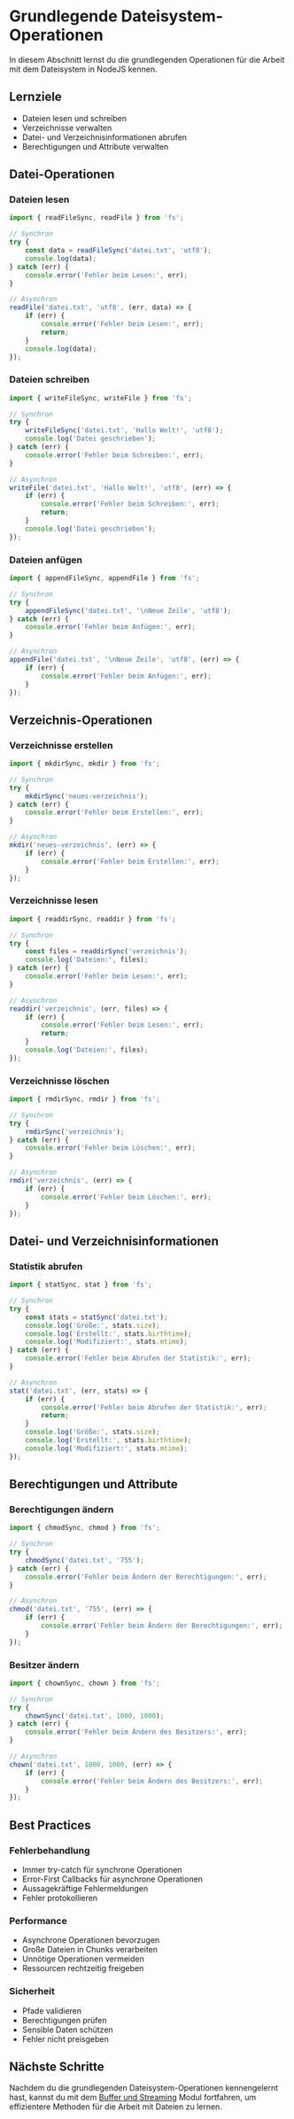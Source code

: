 # Grundlegende Dateisystem-Operationen

In diesem Abschnitt lernst du die grundlegenden Operationen für die Arbeit mit dem Dateisystem in NodeJS kennen.

## Lernziele

- Dateien lesen und schreiben
- Verzeichnisse verwalten
- Datei- und Verzeichnisinformationen abrufen
- Berechtigungen und Attribute verwalten

## Datei-Operationen

### Dateien lesen
```javascript
import { readFileSync, readFile } from 'fs';

// Synchron
try {
    const data = readFileSync('datei.txt', 'utf8');
    console.log(data);
} catch (err) {
    console.error('Fehler beim Lesen:', err);
}

// Asynchron
readFile('datei.txt', 'utf8', (err, data) => {
    if (err) {
        console.error('Fehler beim Lesen:', err);
        return;
    }
    console.log(data);
});
```

### Dateien schreiben
```javascript
import { writeFileSync, writeFile } from 'fs';

// Synchron
try {
    writeFileSync('datei.txt', 'Hallo Welt!', 'utf8');
    console.log('Datei geschrieben');
} catch (err) {
    console.error('Fehler beim Schreiben:', err);
}

// Asynchron
writeFile('datei.txt', 'Hallo Welt!', 'utf8', (err) => {
    if (err) {
        console.error('Fehler beim Schreiben:', err);
        return;
    }
    console.log('Datei geschrieben');
});
```

### Dateien anfügen
```javascript
import { appendFileSync, appendFile } from 'fs';

// Synchron
try {
    appendFileSync('datei.txt', '\nNeue Zeile', 'utf8');
} catch (err) {
    console.error('Fehler beim Anfügen:', err);
}

// Asynchron
appendFile('datei.txt', '\nNeue Zeile', 'utf8', (err) => {
    if (err) {
        console.error('Fehler beim Anfügen:', err);
    }
});
```

## Verzeichnis-Operationen

### Verzeichnisse erstellen
```javascript
import { mkdirSync, mkdir } from 'fs';

// Synchron
try {
    mkdirSync('neues-verzeichnis');
} catch (err) {
    console.error('Fehler beim Erstellen:', err);
}

// Asynchron
mkdir('neues-verzeichnis', (err) => {
    if (err) {
        console.error('Fehler beim Erstellen:', err);
    }
});
```

### Verzeichnisse lesen
```javascript
import { readdirSync, readdir } from 'fs';

// Synchron
try {
    const files = readdirSync('verzeichnis');
    console.log('Dateien:', files);
} catch (err) {
    console.error('Fehler beim Lesen:', err);
}

// Asynchron
readdir('verzeichnis', (err, files) => {
    if (err) {
        console.error('Fehler beim Lesen:', err);
        return;
    }
    console.log('Dateien:', files);
});
```

### Verzeichnisse löschen
```javascript
import { rmdirSync, rmdir } from 'fs';

// Synchron
try {
    rmdirSync('verzeichnis');
} catch (err) {
    console.error('Fehler beim Löschen:', err);
}

// Asynchron
rmdir('verzeichnis', (err) => {
    if (err) {
        console.error('Fehler beim Löschen:', err);
    }
});
```

## Datei- und Verzeichnisinformationen

### Statistik abrufen
```javascript
import { statSync, stat } from 'fs';

// Synchron
try {
    const stats = statSync('datei.txt');
    console.log('Größe:', stats.size);
    console.log('Erstellt:', stats.birthtime);
    console.log('Modifiziert:', stats.mtime);
} catch (err) {
    console.error('Fehler beim Abrufen der Statistik:', err);
}

// Asynchron
stat('datei.txt', (err, stats) => {
    if (err) {
        console.error('Fehler beim Abrufen der Statistik:', err);
        return;
    }
    console.log('Größe:', stats.size);
    console.log('Erstellt:', stats.birthtime);
    console.log('Modifiziert:', stats.mtime);
});
```

## Berechtigungen und Attribute

### Berechtigungen ändern
```javascript
import { chmodSync, chmod } from 'fs';

// Synchron
try {
    chmodSync('datei.txt', '755');
} catch (err) {
    console.error('Fehler beim Ändern der Berechtigungen:', err);
}

// Asynchron
chmod('datei.txt', '755', (err) => {
    if (err) {
        console.error('Fehler beim Ändern der Berechtigungen:', err);
    }
});
```

### Besitzer ändern
```javascript
import { chownSync, chown } from 'fs';

// Synchron
try {
    chownSync('datei.txt', 1000, 1000);
} catch (err) {
    console.error('Fehler beim Ändern des Besitzers:', err);
}

// Asynchron
chown('datei.txt', 1000, 1000, (err) => {
    if (err) {
        console.error('Fehler beim Ändern des Besitzers:', err);
    }
});
```

## Best Practices

### Fehlerbehandlung
- Immer try-catch für synchrone Operationen
- Error-First Callbacks für asynchrone Operationen
- Aussagekräftige Fehlermeldungen
- Fehler protokollieren

### Performance
- Asynchrone Operationen bevorzugen
- Große Dateien in Chunks verarbeiten
- Unnötige Operationen vermeiden
- Ressourcen rechtzeitig freigeben

### Sicherheit
- Pfade validieren
- Berechtigungen prüfen
- Sensible Daten schützen
- Fehler nicht preisgeben

## Nächste Schritte

Nachdem du die grundlegenden Dateisystem-Operationen kennengelernt hast, kannst du mit dem [Buffer und Streaming](bufferAndStreaming.md) Modul fortfahren, um effizientere Methoden für die Arbeit mit Dateien zu lernen. 